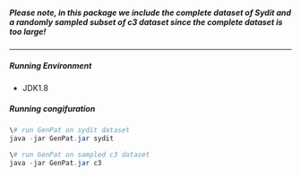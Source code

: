 ##### Please note, in this package we include the complete dataset of Sydit and a randomly sampled subset of c3 dataset since the complete dataset is too large!

-------

##### Running Environment

* JDK1.8

##### Running congifuration

```powershell
\# run GenPat on sydit dataset
java -jar GenPat.jar sydit 

\# run GenPat on sampled c3 dataset
java -jar GenPat.jar c3 

```

